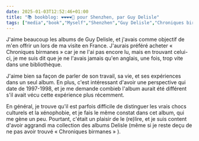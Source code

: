```yaml
---
date: 2025-01-03T12:52:46+01:00
title: "📚 bookblog: ❤️❤️❤️❤️🖤 pour Shenzhen, par Guy Delisle"
tags: ["media","book","Myself","Shenzhen","Guy Delisle","Chroniques birmanes","bd","comics","China"]
---
```


J'aime beaucoup les albums de Guy Delisle, et j'avais comme objectif de m'en offrir un lors de ma visite en France. J'aurais préféré acheter « Chroniques birmanes » car je ne l'ai pas encore lu, mais en trouvant celui-ci, je me suis dit que je ne l'avais jamais qu'en anglais, une fois, trop vite dans une bibliothèque.

J'aime bien sa façon de parler de son travail, sa vie, et ses expériences dans un seul album. En plus, c'est intéressant d'avoir une perspective qui date de 1997-1998, et je me demande combieb l'album aurait été différent s'il avait vécu cette expérience plus récemment.

En général, je trouve qu'il est parfois difficile de distinguer les vrais chocs culturels et la xénophobie, et je fais le même constat dans cet album, qui me gène un peu. Pourtant, c'était un plaisir de le (re)lire, et je suis content d'avoir aggrandi ma collection des albums Delisle (même si je reste deçu de ne pas avoir trouvé « Chroniques birmanes » ).